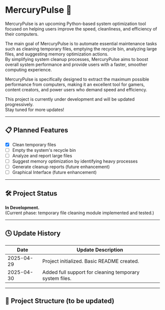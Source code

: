 # MercuryPulse 🚀

MercuryPulse is an upcoming Python-based system optimization tool focused on helping users improve the speed, cleanliness, and efficiency of their computers.

The main goal of MercuryPulse is to automate essential maintenance tasks such as cleaning temporary files, emptying the recycle bin, analyzing large files, and suggesting memory optimization actions.  
By simplifying system cleanup processes, MercuryPulse aims to boost overall system performance and provide users with a faster, smoother computing experience.

MercuryPulse is specifically designed to extract the maximum possible performance from computers, making it an excellent tool for gamers, content creators, and power users who demand speed and efficiency.

This project is currently under development and will be updated progressively.  
Stay tuned for more updates!

---

## 📋 Planned Features

- [x] Clean temporary files  
- [ ] Empty the system's recycle bin  
- [ ] Analyze and report large files  
- [ ] Suggest memory optimization by identifying heavy processes  
- [ ] Generate cleanup reports (future enhancement)  
- [ ] Graphical Interface (future enhancement)  

---

## 🛠 Project Status

**In Development.**  
(Current phase: temporary file cleaning module implemented and tested.)

---

## 🕓 Update History

| Date       | Update Description                                      |
|------------|----------------------------------------------------------|
| 2025-04-29 | Project initialized. Basic README created.               |
| 2025-04-30 | Added full support for cleaning temporary system files.  |

---

## 📁 Project Structure (to be updated)
